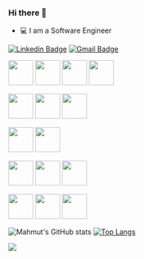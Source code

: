 ### Hi there 👋


- 💻 I am a Software Engineer

[![Linkedin Badge](https://img.shields.io/badge/-mahmutcapkin-blue?style=flat-square&logo=Linkedin&logoColor=white&link=https://www.linkedin.com/in/mahmut-capkin/)](https://www.linkedin.com/in/mahmut-capkin/) 
[![Gmail Badge](https://img.shields.io/badge/-mahmutcapkin34@gmail.com-c14438?style=flat-square&logo=Gmail&logoColor=white&link=mailto:mahmutcapkin34@gmail.com)](mailto:mahmutcapkin34@gmail.com)


<code><img height="50" src="https://www.vectorlogo.zone/logos/docker/docker-ar21.svg"></code>
<code><img height="50" src="https://www.vectorlogo.zone/logos/rancher/rancher-ar21.svg"></code>
<code><img height="50" src="https://www.vectorlogo.zone/logos/bitbucket/bitbucket-ar21.svg"></code>
<code><img height="50" src="https://www.vectorlogo.zone/logos/minioio/minioio-ar21.svg"></code>

<code><img height="50" src="https://www.vectorlogo.zone/logos/dotnet/dotnet-horizontal.svg"></code>
<code><img height="50" src="https://www.vectorlogo.zone/logos/redis/redis-ar21.svg"></code>
<code><img height="50" src="https://www.vectorlogo.zone/logos/rabbitmq/rabbitmq-ar21.svg"></code>

<code><img height="50" src="https://www.vectorlogo.zone/logos/python/python-ar21.svg"></code>
<code><img height="50" src="https://www.vectorlogo.zone/logos/javascript/javascript-ar21.svg"></code>

<code><img height="50" src="https://www.vectorlogo.zone/logos/jquery/jquery-ar21.svg"></code>
<code><img height="50" src="https://www.vectorlogo.zone/logos/json/json-ar21.svg"></code>
<code><img height="50" src="https://www.vectorlogo.zone/logos/getbootstrap/getbootstrap-ar21.svg"></code>

<code><img height="50" src="https://www.vectorlogo.zone/logos/postgresql/postgresql-ar21.svg"></code>
<code><img height="50" src="https://www.vectorlogo.zone/logos/oracle/oracle-ar21.svg"></code>
<code><img height="50" src="https://dataera.com.tr/wp-content/uploads/2018/07/mssql-logo-1-820x450.jpg"></code>

![Mahmut's GitHub stats](https://github-readme-stats.vercel.app/api?username=mahmutcapkin&show_icons=true&theme=radical)
[![Top Langs](https://github-readme-stats.vercel.app/api/top-langs/?username=mahmutcapkin&layout=compact&theme=radical)](https://github.com/anuraghazra/github-readme-stats)
<p align="left"> <img src="https://komarev.com/ghpvc/?username=mahmutcapkin&style=flat"/> </p>
